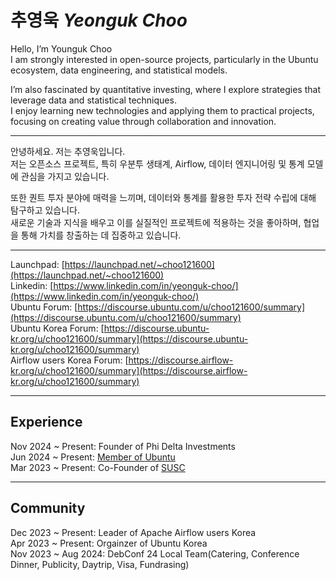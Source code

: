 # 추영욱 *Yeonguk Choo*

Hello, I’m Younguk Choo  
I am strongly interested in open-source projects, particularly in the Ubuntu ecosystem, data engineering, and statistical models.  

I’m also fascinated by quantitative investing, where I explore strategies that leverage data and statistical techniques.  
I enjoy learning new technologies and applying them to practical projects, focusing on creating value through collaboration and innovation.  

___

안녕하세요. 저는 추영욱입니다.  
저는 오픈소스 프로젝트, 특히 우분투 생태계, Airflow, 데이터 엔지니어링 및 통계 모델에 관심을 가지고 있습니다.  

또한 퀀트 투자 분야에 매력을 느끼며, 데이터와 통계를 활용한 투자 전략 수립에 대해 탐구하고 있습니다.  
새로운 기술과 지식을 배우고 이를 실질적인 프로젝트에 적용하는 것을 좋아하며, 협업을 통해 가치를 창출하는 데 집중하고 있습니다.  

---

Launchpad: [https://launchpad.net/~choo121600](https://launchpad.net/~choo121600)  
Linkedin: [https://www.linkedin.com/in/yeonguk-choo/](https://www.linkedin.com/in/yeonguk-choo/)  
Ubuntu Forum: [https://discourse.ubuntu.com/u/choo121600/summary](https://discourse.ubuntu.com/u/choo121600/summary)  
Ubuntu Korea Forum: [https://discourse.ubuntu-kr.org/u/choo121600/summary](https://discourse.ubuntu-kr.org/u/choo121600/summary)  
Airflow users Korea Forum: [https://discourse.airflow-kr.org/u/choo121600/summary](https://discourse.airflow-kr.org/u/choo121600/summary)


---
## Experience

Nov 2024 ~ Present: Founder of Phi Delta Investments  
Jun 2024 ~ Present: [Member of Ubuntu](https://launchpad.net/~ubuntumembers)  
Mar 2023 ~ Present: Co-Founder of [SUSC](https://www.susc.kr/)  

---

## Community

Dec 2023 ~ Present: Leader of Apache Airflow users Korea  
Apr 2023 ~ Present: Orgainzer of Ubuntu Korea  
Nov 2023 ~ Aug 2024: DebConf 24 Local Team(Catering, Conference Dinner, Publicity, Daytrip, Visa, Fundrasing)  
